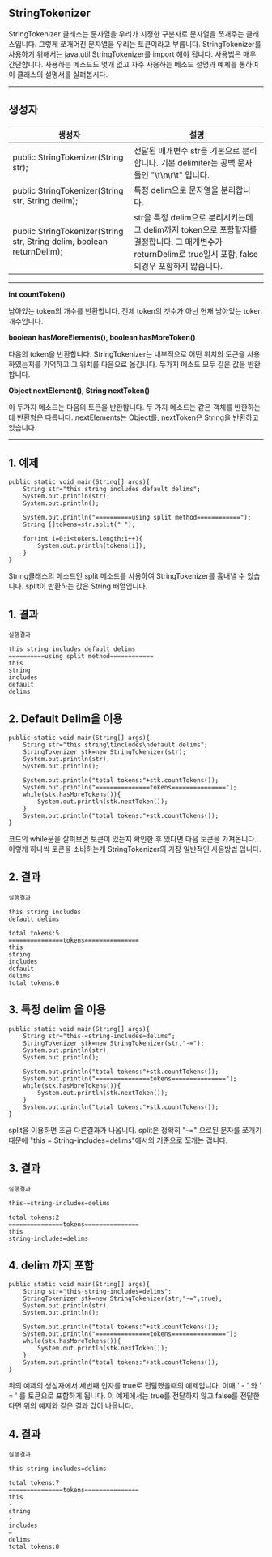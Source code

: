 ## StringTokenizer
StringTokenizer 클래스는 문자열을 우리가 지정한 구분자로 문자열을 쪼개주는 클래스입니다. 그렇게 쪼개어진 문자열을 우리는 토큰이라고 부릅니다.
StringTokenizer를 사용하기 위해서는 java.util.StringTokenizer를 import 해야 됩니다. 사용법은 매우 간단합니다. 사용하는 메소드도 몇개 없고 자주 사용하는 메소드 설명과 예제를 통하여 이 클래스의 설명서를 살펴봅시다.

---
## 생성자
|생성자 | 설명 |
|------ | --- |
public StringTokenizer(String str); | 전달된 매개변수 str을 기본으로 분리합니다. 기본 delimiter는 공백 문자들인 "\t\n\r\t" 입니다.
public StringTokenizer(String str, String delim); | 특정 delim으로 문자열을 분리합니다.
public StringTokenizer(String str, String delim, boolean returnDelim); | str을 특정 delim으로 분리시키는데 그 delim까지 token으로 포함할지를 결정합니다. 그 매개변수가 returnDelim로 true일시 포함, false 의경우 포함하지 않습니다.
---
<b>int countToken()</b>

남아있는 token의 개수를 반환합니다. 전체 token의 갯수가 아닌 현재 남아있는 token 개수입니다.

<b> boolean hasMoreElements(), boolean hasMoreToken() </b>

다음의 token을 반환합니다. StringTokenizer는 내부적으로 어떤 위치의 토큰을 사용하였는지를 기억하고 그 위치를 다음으로 옮깁니다. 두가지 메소드 모두 같은 값을 반환합니다.

<b> Object nextElement(), String nextToken() </b>

이 두가지 메소드는 다음의 토큰을 반환합니다. 두 가지 메소드는 같은 객체를 반환하는데 반환형은 다릅니다. nextElements는 Object를, nextToken은 String을 반환하고 있습니다.

---

## 1. 예제
```
public static void main(String[] args){
	String str="this string includes default delims";
	System.out.println(str);
	System.out.println();
		
	System.out.println("==========using split method============");
	String []tokens=str.split(" ");
		
	for(int i=0;i<tokens.length;i++){
		System.out.println(tokens[i]);
	}
}
```

String클래스의 메소드인 split 메소드를 사용하여 StringTokenizer를 흉내낼 수 있습니다. split이 반환하는 값은 String 배열입니다.

## 1. 결과
```
실행결과

this string includes default delims
==========using split method============
this
string
includes
default
delims
```

## 2. Default Delim을 이용

```
public static void main(String[] args){
	String str="this string\tincludes\ndefault delims";
	StringTokenizer stk=new StringTokenizer(str);
	System.out.println(str);
	System.out.println();
		
	System.out.println("total tokens:"+stk.countTokens());
	System.out.println("===============tokens===============");
	while(stk.hasMoreTokens()){
		System.out.println(stk.nextToken());
	}
	System.out.println("total tokens:"+stk.countTokens());
}
```
코드의 while문을 살펴보면 토큰이 있는지 확인한 후 있다면 다음 토큰을 가져옵니다. 이렇게 하나씩 토큰을 소비하는게 StringTokenizer의 가장 일반적인 사용방법 입니다.

## 2. 결과
```
실행결과

this string includes
default delims

total tokens:5
===============tokens===============
this
string
includes
default
delims
total tokens:0
```

## 3. 특정 delim 을 이용
```
public static void main(String[] args){
	String str="this-=string-includes=delims";
	StringTokenizer stk=new StringTokenizer(str,"-=");
	System.out.println(str);
	System.out.println();
		
	System.out.println("total tokens:"+stk.countTokens());
	System.out.println("===============tokens===============");
	while(stk.hasMoreTokens()){
		System.out.println(stk.nextToken());
	}
	System.out.println("total tokens:"+stk.countTokens());
}
```
split을 이용하면 조금 다른결과가 나옵니다. split은 정확히 "-=" 으로된 문자를 쪼개기 때문에 "this = String-includes=delims"에서의 기준으로 쪼개는 겁니다.
## 3. 결과
```
실행결과

this-=string-includes=delims

total tokens:2
===============tokens===============
this
string-includes=delims
```

## 4. delim 까지 포함
```
public static void main(String[] args){
	String str="this-string-includes=delims";
	StringTokenizer stk=new StringTokenizer(str,"-=",true);
	System.out.println(str);
	System.out.println();
		
	System.out.println("total tokens:"+stk.countTokens());
	System.out.println("===============tokens===============");
	while(stk.hasMoreTokens()){
		System.out.println(stk.nextToken());
	}
	System.out.println("total tokens:"+stk.countTokens());
}
```
위의 예제의 생성자에서 세번째 인자를 true로 전달했을때의 예제입니다. 이때 ' - ' 와 ' = ' 를 토큰으로 포함하게 됩니다. 이 예제에서는 true를 전달하지 않고 false를 전달한다면 위의 예제와 같은 결과 값이 나옵니다.
## 4. 결과
```
실행결과

this-string-includes=delims

total tokens:7
===============tokens===============
this
-
string
-
includes
=
delims
total tokens:0
```